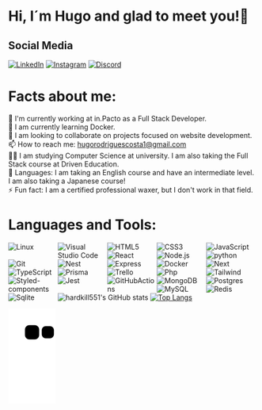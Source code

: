 # Hi, I´m Hugo and glad to meet you!👋

## Social Media

[![LinkedIn](https://img.shields.io/badge/LinkedIn-%230077B5.svg?logo=linkedin&logoColor=white)](https://linkedin.com/in/hugo-r-costa) [![Instagram](https://img.shields.io/badge/Instagram-%23E4405F.svg?logo=Instagram&logoColor=white)](https://instagram.com/hug0_c05t4) [![Discord](https://img.shields.io/badge/Discord-%237289DA.svg?logo=discord&logoColor=white)](https://discord.gg/HardKILL#9672)


# Facts about me:

🔭 I'm currently working at in.Pacto as a Full Stack Developer.<br />
🌱 I am currently learning Docker.<br />
👯 I am looking to collaborate on projects focused on website development.<br />
📫 How to reach me: hugorodriguescosta1@gmail.com<br />
👨‍🎓 I am studying Computer Science at university. I am also taking the Full Stack course at Driven Education.<br />
📘 Languages: I am taking an English course and have an intermediate level. I am also taking a Japanese course!<br />
⚡ Fun fact: I am a certified professional waxer, but I don't work in that field.

# Languages and Tools:

<img align="left" alt="Linux" width="100px" src="https://img.shields.io/badge/Linux-FCC624?style=for-the-badge&logo=linux&logoColor=black" />
<img align="left" alt="Visual Studio Code" width="100px" src="https://img.shields.io/badge/VSCode-0078D4?style=for-the-badge&logo=visual%20studio%20code&logoColor=white" />
<img align="left" alt="HTML5" width="100px" src="https://img.shields.io/badge/HTML5-E34F26?style=for-the-badge&logo=html5&logoColor=white" />
<img align="left" alt="CSS3" width="100px" src="https://img.shields.io/badge/CSS3-1572B6?style=for-the-badge&logo=css3&logoColor=white" />
<img align="left" alt="JavaScript" width="100px" src="https://img.shields.io/badge/JavaScript-323330?style=for-the-badge&logo=javascript&logoColor=F7DF1E" />
<img align="left" alt="React" width="100px" src="https://img.shields.io/badge/React-20232A?style=for-the-badge&logo=react&logoColor=61DAFB" />
<img align="left" alt="Node.js" width="100px" src="https://img.shields.io/badge/Node%20js-339933?style=for-the-badge&logo=nodedotjs&logoColor=white" />
<img align="left" alt="python" width="100px" src="https://img.shields.io/badge/Python-FFD43B?style=for-the-badge&logo=python&logoColor=blue" />
<img align="left" alt="Git" width="100px" src="https://img.shields.io/badge/GIT-E44C30?style=for-the-badge&logo=git&logoColor=white" />
<img align="left" alt="Nest" width="100px" src="https://img.shields.io/badge/nestjs-E0234E?style=for-the-badge&logo=nestjs&logoColor=white" />
<img align="left" alt="Express" width="100px" src="https://img.shields.io/badge/Express%20js-000000?style=for-the-badge&logo=express&logoColor=white" />
<img align="left" alt="Docker" width="100px" src="https://img.shields.io/badge/Docker-2CA5E0?style=for-the-badge&logo=docker&logoColor=white" />
<img align="left" alt="Next" width="100px" src="https://img.shields.io/badge/next%20js-000000?style=for-the-badge&logo=nextdotjs&logoColor=white" />
<img align="left" alt="TypeScript" width="100px" src="https://img.shields.io/badge/TypeScript-007ACC?style=for-the-badge&logo=typescript&logoColor=white" />
<img align="left" alt="Prisma" width="100px" src="https://img.shields.io/badge/Prisma-3982CE?style=for-the-badge&logo=Prisma&logoColor=white" />
<img align="left" alt="Trello" width="100px" src="https://img.shields.io/badge/Trello-0052CC?style=for-the-badge&logo=trello&logoColor=white" />
<img align="left" alt="Php" width="100px" src="https://img.shields.io/badge/PHP-777BB4?style=for-the-badge&logo=php&logoColor=white" />
<img align="left" alt="Tailwind" width="100px" src="https://img.shields.io/badge/Tailwind_CSS-38B2AC?style=for-the-badge&logo=tailwind-css&logoColor=white" />
<img align="left" alt="Styled-components" width="100px" src="https://img.shields.io/badge/styled--components-DB7093?style=for-the-badge&logo=styled-components&logoColor=white" />
<img align="left" alt="Jest" width="100px" src="https://img.shields.io/badge/Jest-C21325?style=for-the-badge&logo=jest&logoColor=white" />
<img align="left" alt="GitHubActions" width="100px" src="https://img.shields.io/badge/Github%20Actions-282a2e?style=for-the-badge&logo=githubactions&logoColor=367cfe" />
<img align="left" alt="MongoDB" width="100px" src="https://img.shields.io/badge/MongoDB-4EA94B?style=for-the-badge&logo=mongodb&logoColor=white" />
<img align="left" alt="Postgres" width="100px" src="https://img.shields.io/badge/PostgreSQL-316192?style=for-the-badge&logo=postgresql&logoColor=white" />
<img align="left" alt="MySQL" width="100px" src="https://img.shields.io/badge/MySQL-005C84?style=for-the-badge&logo=mysql&logoColor=white" />
<img align="left" alt="Redis" width="100px" src="https://img.shields.io/badge/redis-%23DD0031.svg?&style=for-the-badge&logo=redis&logoColor=white" />
<img align="left" alt="Sqlite" width="100px" src="https://img.shields.io/badge/SQLite-07405E?style=for-the-badge&logo=sqlite&logoColor=white
" />
<br/>
<br/>

![hardkill551's GitHub stats](https://github-readme-stats.vercel.app/api?username=hardkill551&show_icons=true&theme=radical)
[![Top Langs](https://github-readme-stats.vercel.app/api/top-langs/?username=hardkill551&layout=compact)](https://github.com/anuraghazra/github-readme-stats)


![snake gif](https://github.com/hardkill551/hardkill551/blob/output/github-contribution-grid-snake.svg)


